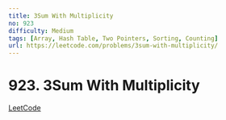 ```yaml
---
title: 3Sum With Multiplicity
no: 923
difficulty: Medium
tags: [Array, Hash Table, Two Pointers, Sorting, Counting]
url: https://leetcode.com/problems/3sum-with-multiplicity/
---
```


# 923. 3Sum With Multiplicity

[LeetCode](https://leetcode.com/problems/3sum-with-multiplicity/)
